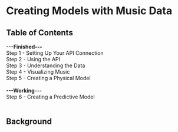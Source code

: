<h1>Creating Models with Music Data</h1> 

<h2>Table of Contents</h2>
<b>---Finished---</b><br>
Step 1 - Setting Up Your API Connection<br>
Step 2 - Using the API<br>
Step 3 - Understanding the Data<br>
Step 4 - Visualizing Music<br>
Step 5 - Creating a Physical Model<br>
<br>
<b>---Working---</b><br>
Step 6 - Creating a Predictive Model<br>
<br>
<h2>Background</h2>



